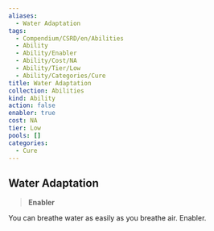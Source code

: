 ```yaml
---
aliases:
  - Water Adaptation
tags:
  - Compendium/CSRD/en/Abilities
  - Ability
  - Ability/Enabler
  - Ability/Cost/NA
  - Ability/Tier/Low
  - Ability/Categories/Cure
title: Water Adaptation
collection: Abilities
kind: Ability
action: false
enabler: true
cost: NA
tier: Low
pools: []
categories:
  - Cure
---
```

## Water Adaptation    
>**Enabler**  
    
You can breathe water as easily as you breathe air. Enabler.